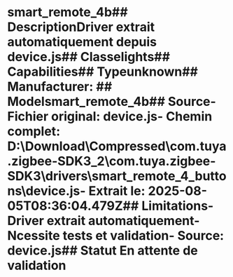 # smart_remote_4b##  DescriptionDriver extrait automatiquement depuis device.js##  Classelights##  Capabilities##  Typeunknown##  Manufacturer: ##  Modelsmart_remote_4b##  Source- **Fichier original**: device.js- **Chemin complet**: D:\Download\Compressed\com.tuya.zigbee-SDK3_2\com.tuya.zigbee-SDK3\drivers\smart_remote_4_buttons\device.js- **Extrait le**: 2025-08-05T08:36:04.479Z##  Limitations- Driver extrait automatiquement- Ncessite tests et validation- Source: device.js##  Statut En attente de validation